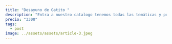 ```yaml
---
title: "Desayuno de Gatito "
description: "Entra a nuestro catalogo tenemos todas las temáticas y precios "
precio: "3300"
tags:
  - post
image: ../assets/assets/article-3.jpeg
---
```

